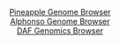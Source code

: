 <div id="Pineapple_Genome_Browser" align="center">
  <a href="https://igv.org/app/?sessionURL=blob:zZJfT9swFMW_iyXQJqWJnfRfIqGppaVQWGFloVoRim4TJzVN7GA7SaHqd5.HNu2FSfRh0yQ_2FfXvucc_3aoplIxwVGAXJt0bEKQhdRaNLdQlDmdQUEVClLIFbWQpCmVlMcUBTuUgtIQzq_MzbXWpQoch.myVQDPhK08Gwp4ERwaZceicE5FnsNKSNBCKmcooRYOy.pWQ1dQlraZ7dkdJwENDuTlWnAlnJLyLGrMe9GvUpRRLgoaFVWu2auAyOgxGhM7hU.Dxe0gjqlSl_T5IjkZXF4M7rxxuJx0T5fh9fki7C6Ob1nGQVeSnswm8.k0nV4unqrhNmlvsiqrv3wVs7Or.MgbHY.3JZNUnZAe6bcxcd2.CYbxhG7_J89msQN99._CMRnBnca83xRH7pk.L3FCijotmuZN5z7aWygXcWVIQPFa9gKCLQ93rY7bbf3Ykr6FsW_ykYKh4P7BQlpCvDHt9zukn0vDC1L0qXpFx0JCJlSioOVj3CO.73bavTb2fbK3dqiS.d8L9yyc.z3sDly3G6Us1wbmJFK8VDZwbtdxamcvB6aZXpsEvXp5QzadI3f4be5NHovNTYLdxg1X4z_kaSEz_vUTjdn3qPon7L1HiK1XhwI33BLPv15OYGGeeqRXzWT0.XHW90dh.FY8HjZmD4smFbIAbfpNxRx_EleDZMC1KdRMsRXLmX5emBRFgwIzxoCLYpELQyKS2eoDtrBFOvjjb0C9_cP.Ow--">Pineapple Genome Browser</a>
</div>
<div id="Alphonso_Genome_Browser" align="center">
  <a href="https://igv.org/app/?sessionURL=blob:zZJtb9owFIX_i6VWmxQSOyHQREJT6IBRytqSMlaqKjLBCR6Ondkm4UX897nVpn1ZpfJh0yTLsq9s33OOnwOoiFRUcBAC10a.jRCwgFqJOsZFychnXBAFwgwzRSwgSUYk4SkB4QFkWGk8nVybmyutSxU6DtVlo8A8F7bybFzgveC4VnYqCudSMIYXQmItpHK6ElfCoXnVqMkCl6Vtenu27yyxxg5m5UpwJZyS8DypzXvJr1KSEy4KkhQbpumLgMToMRqXdoY_RLM4SlOi1IjshstONBpGX7zedD5oXc6nN59m09bsPKY5x3ojSWccVP34GjWHpXfm9kcPcp3P.f66R6A_js68j.e9bUklUR3URhdNiNwgMNFQviTb_8m1GfRE5.szt2ssmznr5jdFjVs9H_du4ULfjgkno_Er7o8WYCLdGB5AupLtEEHLgy3Ld1uN5yW6sCB8zkgKCsLHJwtoidO1Of54AHpXGmqAIt83LwBZQMglkSBsBBC2URC4frPdhEGAjtYBbCT7ewH3p5OgDd3IdVtJRpk2SC8TxUtlY87tKs3sfH9iondFbzCLyXjo72JZz6.6g9vIlfv7yXb9Kkmm9csnGqNvUfRP2HuLEFsvTgXuof7WZ7VgM7i9Y4P5fVx8vereXGE3aP4hHg9CY_a0aDIhC6zNeVMx25.0VVhSzLUpVFTRBWVU72YmRVGDELmegRakgglDIZD54h20oIV8.P43nN7x6fgD">Alphonso Genome Browser</a>
</div>


<div id="DAF_Genomics_Browser" align="center">
  <a href="https://igv.org/app/?sessionURL=blob:tZFra9swFIb_iyD95JvkW2wIw2maLm3YIMYNaynhzJZjZbblSvLSNOS_T_M6BrtQCh1IQuJc3lfnOaKvVEjGWxQjYmHfwhgZSFZ8n0LT1fQDNFSiuIRaUgMJWlJB25yi.IhKkAqy1VJXVkp1MrbtAkpzS1vesFxa0rWgMyXvVUV1qkksaOCJt7CXVs4bnazAhrqreCu5DXlOpTQdu6PtdrMHffyMbYaWdNP0tWKD6kab0MYKqwTtlrUFfXzByH9Q1ou9S9ZpMtRf08OimCTXi.TGvchuL4Pz2.zj.3UWrM9Stm1B9YJOEnc6c2Y3qxGZTufBlvVrfD4i83y3K7wOPo3c2dnFY8cElRMc4rHnYNfx0clANc97jQHllcAx9oyQjA3ieebz1fUDPQfBGYrv7g2kBORfdPrdEalDp2EhSR_6gZuBuCioQLEZOU6Io4j4Xug5UYRPxhH1on5jmvNsFYUOSQgJrM_QaP2S1cMItdCfwbdC.VtnvV.Lqr5MD1e7Ky679GFZ4NrRzBbjJ3..BE_.FdR3BP_8WMlFA0qHfjyfsUCt9Rraql9c3NP96Rs-">DAF Genomics Browser</a>
</div>
